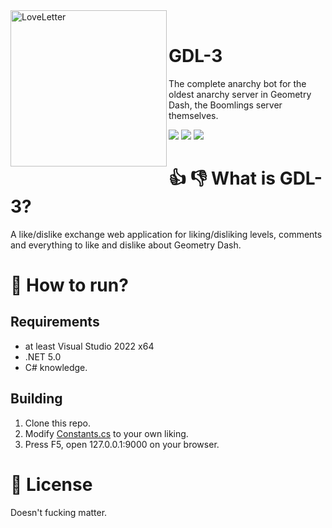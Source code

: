 
<div>
  <img width="250" align="left" src="https://i.ibb.co/b64qSpS/php-Iyceg-H.png" alt="LoveLetter"/>
  <br>
  <h1>GDL-3</h1>
  <p>The complete anarchy bot for the oldest anarchy server in Geometry Dash, the Boomlings server themselves.</p>
</div>

![](https://img.shields.io/badge/Made%20in-💻%20C%23-97C9E0)
![](https://img.shields.io/badge/I%20Like-Kids-EDA4C5)
![](https://img.shields.io/badge/Don't%20Tell-🤫%20Robtop-F7F7BC)

# 👍 👎 What is GDL-3?
A like/dislike exchange web application for liking/disliking levels, comments and everything to like and dislike about Geometry Dash.

# 🏃 How to run?
## Requirements
- at least Visual Studio 2022 x64
- .NET 5.0 
- C# knowledge.
## Building
1. Clone this repo.
1. Modify [Constants.cs](https://github.com/AlizerUncaged/LikeBot-3/blob/master/Geometry%20Dash%20LikeBot%203/Constants.cs) to your own liking.
1. Press F5, open 127.0.0.1:9000 on your browser.

# 📝 License
Doesn't fucking matter.